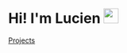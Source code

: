 # Hi! I'm Lucien <img src="https://raw.githubusercontent.com/MartinHeinz/MartinHeinz/master/wave.gif" width="30px">

  <a href="https://www.lucienn.dev/">Projects</a>
